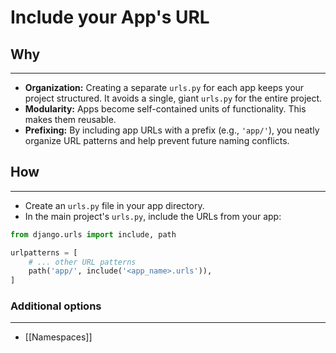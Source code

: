 # Include your App's URL

## Why
---
- **Organization:** Creating a separate `urls.py` for each app keeps your project structured. It avoids a single, giant `urls.py` for the entire project.
- **Modularity:** Apps become self-contained units of functionality. This makes them reusable.
- **Prefixing:** By including app URLs with a prefix (e.g., `'app/'`), you neatly organize URL patterns and help prevent future naming conflicts.

## How
---
- Create an `urls.py` file in your app directory.
- In the main project's `urls.py`, include the URLs from your app:	
```python
from django.urls import include, path

urlpatterns = [
	# ... other URL patterns
	path('app/', include('<app_name>.urls')), 
]
```

### Additional options
---
- [[Namespaces]]